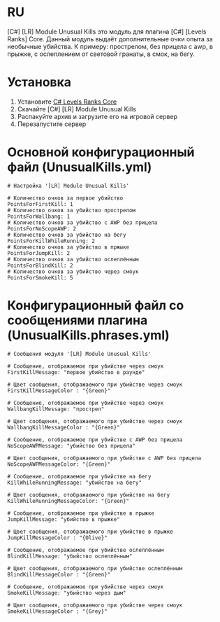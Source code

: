 # RU
[C#] [LR] Module Unusual Kills это модуль для плагина [C#] [Levels Ranks] Core. Данный модуль выдаёт дополнительные очки опыта за необычные убийства. К примеру: прострелом, без прицела с awp, в прыжке, с ослеплением от световой гранаты, в смок, на бегу.

# Установка
1. Установите [C# Levels Ranks Core](https://github.com/ABKAM2023/CS2-LevelsRanks-Core)
2. Скачайте [C#] [LR] Module Unusual Kills
3. Распакуйте архив и загрузите его на игровой сервер
4. Перезапустите сервер

# Основной конфигурационный файл (UnusualKills.yml)
```
# Настройка '[LR] Module Unusual Kills'

# Количество очков за первое убийство
PointsForFirstKill: 1
# Количество очков за убийство прострелом
PointsForWallbang: 1
# Количество очков за убийство с AWP без прицела
PointsForNoScopeAWP: 2
# Количество очков за убийство на бегу
PointsForKillWhileRunning: 2
# Количество очков за убийство в пржыке
PointsForJumpKill: 2
# Количество очков за убийство ослеплённым
PointsForBlindKill: 2
# Количество очков за убийство через смоук
PointsForSmokeKill: 5
```

# Конфигурационный файл со сообщениями плагина (UnusualKills.phrases.yml)
```
# Сообщения модуля '[LR] Module Unusual Kills'

# Сообщение, отображаемое при убийстве через смоук
FirstKillMessage: "первое убийство в раунде"

# Цвет сообщения, отображаемого при убийстве через смоук
FirstKillMessageColor : "{Green}"

# Сообщение, отображаемое при убийстве через смоук
WallbangKillMessage: "прострел"

# Цвет сообщения, отображаемого при убийстве через смоук
WallbangKillMessageColor : "{Green}"

# Сообщение, отображаемое при убийстве с AWP без прицела
NoScopeAWPMessage: "убийство без прицела"

# Цвет сообщения, отображаемого при убийстве с AWP без прицела
NoScopeAWPMessageColor: "{Green}"

# Сообщение, отображаемое при убийстве на бегу
KillWhileRunningMessage: "убийство на бегу"

# Цвет сообщения, отображаемого при убийстве на бегу
KillWhileRunningMessageColor: "{Green}"

# Сообщение, отображаемое при убийстве в прыжке
JumpKillMessage: "убийство в прыжке"

# Цвет сообщения, отображаемого при убийстве в прыжке
JumpKillMessageColor : "{Olive}"

# Сообщение, отображаемое при убийстве ослеплённым
BlindKillMessage: "убийство ослеплённым"

# Цвет сообщения, отображаемого при убийстве ослеплённым
BlindKillMessageColor : "{Green}"

# Сообщение, отображаемое при убийстве через смоук
SmokeKillMessage: "убийство через дым"

# Цвет сообщения, отображаемого при убийстве через смоук
SmokeKillMessageColor : "{Grey}"
```
